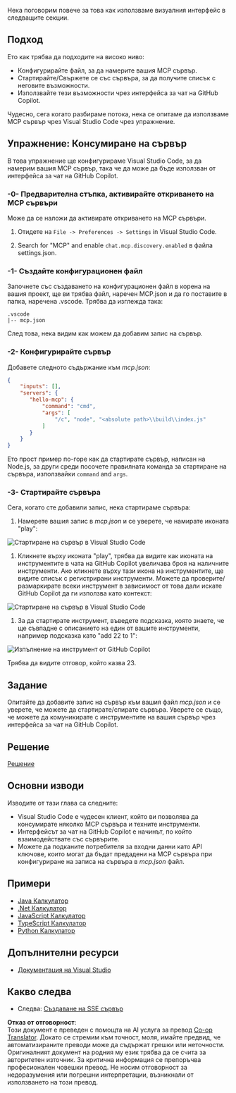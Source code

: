 <!--
CO_OP_TRANSLATOR_METADATA:
{
  "original_hash": "c37fabfbc0dcbc9a4afb6d17e7d3be9f",
  "translation_date": "2025-05-17T11:16:15+00:00",
  "source_file": "03-GettingStarted/04-vscode/README.md",
  "language_code": "bg"
}
-->
Нека поговорим повече за това как използваме визуалния интерфейс в следващите секции.

## Подход

Ето как трябва да подходите на високо ниво:

- Конфигурирайте файл, за да намерите вашия MCP сървър.
- Стартирайте/Свържете се със сървъра, за да получите списък с неговите възможности.
- Използвайте тези възможности чрез интерфейса за чат на GitHub Copilot.

Чудесно, сега когато разбираме потока, нека се опитаме да използваме MCP сървър чрез Visual Studio Code чрез упражнение.

## Упражнение: Консумиране на сървър

В това упражнение ще конфигурираме Visual Studio Code, за да намерим вашия MCP сървър, така че да може да бъде използван от интерфейса за чат на GitHub Copilot.

### -0- Предварителна стъпка, активирайте откриването на MCP сървъри

Може да се наложи да активирате откриването на MCP сървъри.

1. Отидете на `File -> Preferences -> Settings` in Visual Studio Code.

1. Search for "MCP" and enable `chat.mcp.discovery.enabled` в файла settings.json.

### -1- Създайте конфигурационен файл

Започнете със създаването на конфигурационен файл в корена на вашия проект, ще ви трябва файл, наречен MCP.json и да го поставите в папка, наречена .vscode. Трябва да изглежда така:

```text
.vscode
|-- mcp.json
```

След това, нека видим как можем да добавим запис на сървър.

### -2- Конфигурирайте сървър

Добавете следното съдържание към *mcp.json*:

```json
{
    "inputs": [],
    "servers": {
       "hello-mcp": {
           "command": "cmd",
           "args": [
               "/c", "node", "<absolute path>\\build\\index.js"
           ]
       }
    }
}
```

Ето прост пример по-горе как да стартирате сървър, написан на Node.js, за други среди посочете правилната команда за стартиране на сървъра, използвайки `command` and `args`.

### -3- Стартирайте сървъра

Сега, когато сте добавили запис, нека стартираме сървъра:

1. Намерете вашия запис в *mcp.json* и се уверете, че намирате иконата "play":

  ![Стартиране на сървър в Visual Studio Code](../../../../translated_images/vscode-start-server.c7f1132263a8ce789fa7f436eb3df7e36199ebf863f1a8205bfc4483c9e40924.bg.png)  

1. Кликнете върху иконата "play", трябва да видите как иконата на инструментите в чата на GitHub Copilot увеличава броя на наличните инструменти. Ако кликнете върху тази икона на инструментите, ще видите списък с регистрирани инструменти. Можете да проверите/размаркирате всеки инструмент в зависимост от това дали искате GitHub Copilot да ги използва като контекст: 

  ![Стартиране на сървър в Visual Studio Code](../../../../translated_images/vscode-tool.ce37be05a56b9af258f882c161dbf35e23ac885b08ee5f5ee643097653b135b8.bg.png)

1. За да стартирате инструмент, въведете подсказка, която знаете, че ще съвпадне с описанието на един от вашите инструменти, например подсказка като "add 22 to 1":

  ![Изпълнение на инструмент от GitHub Copilot](../../../../translated_images/vscode-agent.7f56a5ce3cef334adfe737514a7e8ac9384fa4161dd4df14bd3ddc9cd1a154f4.bg.png)

  Трябва да видите отговор, който казва 23.

## Задание

Опитайте да добавите запис на сървър към вашия файл *mcp.json* и се уверете, че можете да стартирате/спирате сървъра. Уверете се също, че можете да комуникирате с инструментите на вашия сървър чрез интерфейса за чат на GitHub Copilot.

## Решение

[Решение](./solution/README.md)

## Основни изводи

Изводите от тази глава са следните:

- Visual Studio Code е чудесен клиент, който ви позволява да консумирате няколко MCP сървъра и техните инструменти.
- Интерфейсът за чат на GitHub Copilot е начинът, по който взаимодействате със сървърите.
- Можете да подканите потребителя за входни данни като API ключове, които могат да бъдат предадени на MCP сървъра при конфигуриране на записа на сървъра в *mcp.json* файл.

## Примери

- [Java Калкулатор](../samples/java/calculator/README.md)
- [.Net Калкулатор](../../../../03-GettingStarted/samples/csharp)
- [JavaScript Калкулатор](../samples/javascript/README.md)
- [TypeScript Калкулатор](../samples/typescript/README.md)
- [Python Калкулатор](../../../../03-GettingStarted/samples/python)

## Допълнителни ресурси

- [Документация на Visual Studio](https://code.visualstudio.com/docs/copilot/chat/mcp-servers)

## Какво следва

- Следва: [Създаване на SSE сървър](/03-GettingStarted/05-sse-server/README.md)

**Отказ от отговорност**:  
Този документ е преведен с помощта на AI услуга за превод [Co-op Translator](https://github.com/Azure/co-op-translator). Докато се стремим към точност, моля, имайте предвид, че автоматизираните преводи може да съдържат грешки или неточности. Оригиналният документ на родния му език трябва да се счита за авторитетен източник. За критична информация се препоръчва професионален човешки превод. Не носим отговорност за недоразумения или погрешни интерпретации, възникнали от използването на този превод.